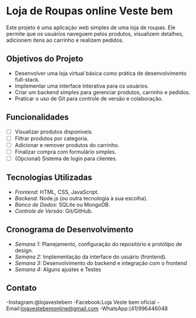 # Loja de Roupas online Veste bem
Este projeto é uma aplicação web simples de uma loja de roupas. Ele permite que os usuários naveguem pelos produtos, visualizem detalhes, adicionem itens ao carrinho e realizem pedidos.

## Objetivos do Projeto
- Desenvolver uma loja virtual básica como prática de desenvolvimento full-stack.
- Implementar uma interface interativa para os usuários.
- Criar um backend simples para gerenciar produtos, carrinho e pedidos.
- Praticar o uso de Git para controle de versão e colaboração.

## Funcionalidades
- [ ] Visualizar produtos disponíveis.
- [ ] Filtrar produtos por categoria.
- [ ] Adicionar e remover produtos do carrinho.
- [ ] Finalizar compra com formulário simples.
- [ ] (Opcional) Sistema de login para clientes.

## Tecnologias Utilizadas
- *Frontend*: HTML, CSS, JavaScript.
- *Backend*: Node.js (ou outra tecnologia à sua escolha).
- *Banco de Dados*: SQLite ou MongoDB.
- *Controle de Versão*: Git/GitHub.

## Cronograma de Desenvolvimento
- *Semana 1:* Planejamento, configuração do repositório e protótipo de design.
- *Semana 2:* Implementação da interface do usuário (frontend).
- *Semana 3:* Desenvolvimento do backend e integração com o frontend
- *Semana 4:* Alguns ajustes e Testes

## Contato
-Instagram:@lojavestebem
-Facebook:Loja Veste bem oficial
-Email:lojavestebemonline@gmail.com
-WhatsApp:(41)996446048
